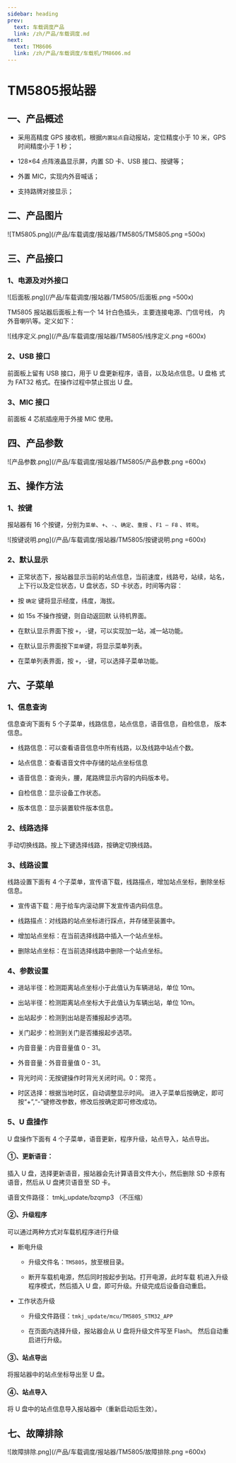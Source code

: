 ```yaml
---
sidebar: heading
prev:
  text: 车载调度产品
  link: /zh/产品/车载调度.md
next:
  text: TM8606
  link: /zh/产品/车载调度/车载机/TM8606.md
---
```


# TM5805报站器

## 一、产品概述

* 采用高精度 GPS 接收机，根据`内置站点`自动报站，定位精度小于 10 米，GPS 时间精度小于 1 秒；

* 128×64 点阵液晶显示屏，内置 SD 卡、USB 接口、按键等；

* 外置 MIC，实现内外音喊话；

* 支持路牌对接显示；

## 二、产品图片

![TM5805.png](/产品/车载调度/报站器/TM5805/TM5805.png =500x)

## 三、产品接口

### 1、电源及对外接口

![后面板.png](/产品/车载调度/报站器/TM5805/后面板.png =500x)

TM5805 报站器后面板上有一个 14 针白色插头，主要连接电源、门信号线， 内外音喇叭等。定义如下：

![线序定义.png](/产品/车载调度/报站器/TM5805/线序定义.png =600x)

### 2、USB 接口

前面板上留有 USB 接口，用于 U 盘更新程序，语音，以及站点信息。U 盘格 式为 FAT32 格式。在操作过程中禁止拔出 U 盘。

### 3、MIC 接口

前面板 4 芯航插座用于外接 MIC 使用。

## 四、产品参数

![产品参数.png](/产品/车载调度/报站器/TM5805/产品参数.png =600x)

## 五、操作方法

### 1、按键

报站器有 16 个按键，分别为`菜单`、`+`、`-`、`确定`、`重报` 、`F1 – F8` 、`转弯`。

![按键说明.png](/产品/车载调度/报站器/TM5805/按键说明.png =600x)

### 2、默认显示

* 正常状态下，报站器显示当前的站点信息，当前速度，线路号，站续，站名，上下行以及定位状态，U 盘状态，SD 卡状态，时间等内容：

* 按 `确定` 键将显示经度，纬度，海拔。

* 如 15s 不操作按键，则自动返回默 认待机界面。

* 在默认显示界面下按 `+`，`-`键，可以实现加一站，减一站功能。

* 在默认显示界面按下`菜单`键，将显示菜单列表。

* 在菜单列表界面，按 `+`，`-`键，可以选择子菜单功能。

## 六、子菜单

### 1、信息查询

信息查询下面有 5 个子菜单，线路信息，站点信息，语音信息，自检信息， 版本信息。

* 线路信息：可以查看语音信息中所有线路，以及线路中站点个数。

* 站点信息：查看语音文件中存储的站点坐标信息

* 语音信息：查询头，腰，尾路牌显示内容的内码版本号。

* 自检信息：显示设备工作状态。

* 版本信息：显示装置软件版本信息。

### 2、线路选择

手动切换线路。按上下键选择线路，按确定切换线路。

### 3、线路设置

线路设置下面有 4 个子菜单，宣传语下载，线路描点，增加站点坐标，删除坐标信息。

* 宣传语下载：用于给车内滚动屏下发宣传语内码信息。

* 线路描点：对线路的站点坐标进行踩点，并存储至装置中。

* 增加站点坐标：在当前选择线路中插入一个站点坐标。

* 删除站点坐标：在当前选择线路中删除一个站点坐标。

### 4、参数设置

* 进站半径：检测距离站点坐标小于此值认为车辆进站，单位 10m。

* 出站半径：检测距离站点坐标大于此值认为车辆出站，单位 10m。

* 出站起步：检测到出站是否播报起步选项。

* 关门起步：检测到关门是否播报起步选项。

* 内音音量：内音音量值 0 - 31。

* 外音音量：外音音量值 0 - 31。

* 背光时间：无按键操作时背光关闭时间。0：常亮 。

* 时区选择：根据当地时区，自动调整显示时间。 进入子菜单后按确定，即可按“+”,“-”键修改参数，修改后按确定即可修改成功。

### 5、U 盘操作

U 盘操作下面有 4 个子菜单，语音更新，程序升级，站点导入，站点导出。

#### ①、更新语音：

插入 U 盘，选择更新语音，报站器会先计算语音文件大小，然后删除 SD 卡原有语音，然后从 U 盘拷贝语音至 SD 卡。

语音文件路径： tmkj_update/bzqmp3 （不压缩）

#### ②、升级程序

可以通过两种方式对车载机程序进行升级

* 断电升级

  * 升级文件名：`TM5805`，放至根目录。

  * 断开车载机电源，然后同时按起步到站。打开电源，此时车载 机进入升级程序模式，然后插入 U 盘，即可升级。升级完成后设备自动重启。

* 工作状态升级

  * 升级文件路径：`tmkj_update/mcu/TM5805_STM32_APP`

  * 在页面内选择升级，报站器会从 U 盘将升级文件写至 Flash。 然后自动重启进行升级。

#### ③、站点导出

将报站器中的站点坐标导出至 U 盘。

#### ④、站点导入

将 U 盘中的站点信息导入报站器中（重新启动后生效）。

## 七、故障排除

![故障排除.png](/产品/车载调度/报站器/TM5805/故障排除.png =600x)
